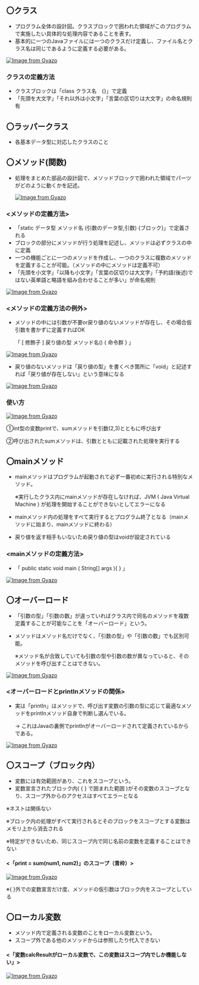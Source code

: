## 〇クラス
- プログラム全体の設計図。クラスブロックで囲われた領域がこのプログラムで実施したい具体的な処理内容であることを表す。
- 基本的に一つのJavaファイルには一つのクラスだけ定義し、ファイル名とクラス名は同じであるように定義する必要がある。

[![Image from Gyazo](https://i.gyazo.com/98a7280b4ddf32f759807b1a9284638d.png)](https://gyazo.com/98a7280b4ddf32f759807b1a9284638d)

### クラスの定義方法
- クラスブロックは「class クラス名　{}」で定義
- 「先頭を大文字」「それ以外は小文字」「言葉の区切りは大文字」の命名規則有

## 〇ラッパークラス
- 各基本データ型に対応したクラスのこと

## 〇メソッド(関数)
- 処理をまとめた部品の設計図で、メソッドブロックで囲われた領域でパーツがどのように動くかを記述。

  [![Image from Gyazo](https://i.gyazo.com/fc900d222ab42f4a98bd7278042f264c.png)](https://gyazo.com/fc900d222ab42f4a98bd7278042f264c)

### <メソッドの定義方法>
- 「static データ型 メソッド名 (引数のデータ型,引数) {ブロック}」で定義される
- ブロックの部分にメソッドが行う処理を記述し、メソッドは必ずクラスの中に定義
- 一つの機能ごとに一つのメソッドを作成し、一つのクラスに複数のメソッドを定義することが可能。（メソッドの中にメソッドは定義不可）
- 「先頭を小文字」「以降も小文字」「言葉の区切りは大文字」「予約語(後述)ではない英単語と略語を組み合わせることが多い」が命名規則

[![Image from Gyazo](https://i.gyazo.com/731322f66c6017dd5e4aa57955ad774a.png)](https://gyazo.com/731322f66c6017dd5e4aa57955ad774a)

### <メソッドの定義方法の例外>
- メソッドの中には引数が不要or戻り値のないメソッドが存在し、その場合仮引数を書かずに定義すればOK
  
  「 [ 修飾子 ] 戻り値の型 メソッド名() { 命令群 } 」
  
[![Image from Gyazo](https://i.gyazo.com/153cfb5c3d492a8f41e87a363f07d7af.png)](https://gyazo.com/153cfb5c3d492a8f41e87a363f07d7af)

- 戻り値のないメソッドは「戻り値の型」を書くべき箇所に「void」と記述すれば「戻り値が存在しない」という意味になる
  
[![Image from Gyazo](https://i.gyazo.com/a3a490b2d6348885b9fb60ab244c9094.png)](https://gyazo.com/a3a490b2d6348885b9fb60ab244c9094)

### 使い方
[![Image from Gyazo](https://i.gyazo.com/2eaaa0b68d67fc598c2fbc0bcf7d8716.png)](https://gyazo.com/2eaaa0b68d67fc598c2fbc0bcf7d8716)

  ①int型の変数printで、sumメソッドを引数(2,3)とともに呼び出す
  
  ②呼び出されたsumメソッドは、引数とともに記載された処理を実行する

## 〇mainメソッド
- mainメソッドはプログラムが起動されて必ず一番初めに実行される特別なメソッド。
  
  ※実行したクラス内にmainメソッドが存在しなければ、JVM ( Java Virtual Machine ) が処理を開始することができないとしてエラーになる
- mainメソッド内の処理をすべて実行するとプログラム終了となる（mainメソッドに始まり、mainメソッドに終わる）
- 戻り値を返す相手もいないため戻り値の型はvoidが設定されている

### <mainメソッドの定義方法>
- 「 public static void main ( String[] args ){ } 」
  
 [![Image from Gyazo](https://i.gyazo.com/c9e6aaf440d536690088de76e0b142fa.png)](https://gyazo.com/c9e6aaf440d536690088de76e0b142fa)

## 〇オーバーロード
- 「引数の型」「引数の数」が違っていればクラス内で同名のメソッドを複数定義することが可能なことを「オーバーロード」という。
- メソッドはメソッド名だけでなく、「引数の型」や「引数の数」でも区別可能。

  ※メソッド名が合致していても引数の型や引数の数が異なっていると、そのメソッドを呼び出すことはできない。

[![Image from Gyazo](https://i.gyazo.com/419c2c2ea47989d536702d3678a95135.png)](https://gyazo.com/419c2c2ea47989d536702d3678a95135)

### <オーバーロードとprintlnメソッドの関係>
- 実は「println」はメソッドで、呼び出す変数の引数の型に応じて最適なメソッドをprintlnメソッド自身で判断し選んでいる。

  → これはJavaの裏側でprintlnがオーバーロードされて定義されているからである。

[![Image from Gyazo](https://i.gyazo.com/4c37e8e160a9c8342e56fe3f86413e76.png)](https://gyazo.com/4c37e8e160a9c8342e56fe3f86413e76)

## 〇スコープ（ブロック内）
- 変数には有効範囲があり、これをスコープという。
- 変数宣言されたブロック内( { } で囲まれた範囲 )がその変数のスコープとなり、スコープ外からのアクセスはすべてエラーとなる

※ネストは関係ない

※ブロック内の処理がすべて実行されるとそのブロックをスコープとする変数はメモリ上から消去される

※特定ができないため、同じスコープ内で同じ名前の変数を定義することはできない

#### <「print = sum(num1, num2)」のスコープ（青枠）>
[![Image from Gyazo](https://i.gyazo.com/cd60d5bbab050eb04a39d2d5cbe0a865.png)](https://gyazo.com/cd60d5bbab050eb04a39d2d5cbe0a865)

※{ }外での変数宣言だけ度、メソッドの仮引数はブロック内をスコープとしている

## 〇ローカル変数
- メソッド内で定義される変数のことをローカル変数という。
- スコープ外である他のメソッドからは参照したり代入できない

#### <「変数calcResultがローカル変数で、この変数はスコープ内でしか機能しない」>
[![Image from Gyazo](https://i.gyazo.com/a534268c8b2deb2e1ec8610a40bb0ae8.png)](https://gyazo.com/a534268c8b2deb2e1ec8610a40bb0ae8)
